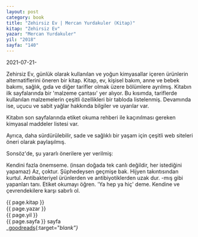 ```yaml
---
layout: post
category: book
title: "Zehirsiz Ev | Mercan Yurdakuler (Kitap)"
kitap: "Zehirsiz Ev"
yazar: "Mercan Yurdakuler"
yil: "2018"
sayfa: "140"
---
```


2021-07-21-

Zehirsiz Ev, günlük olarak kullanılan ve yoğun kimyasallar içeren ürünlerin alternatiflerini öneren bir kitap. Kitap, ev, kişisel bakım, anne ve bebek bakımı, sağlık, gıda ve diğer tarifler olmak üzere bölümlere ayrılmış. Kitabın ilk sayfalarında bir 'malzeme çantası' yer alıyor. Bu kısımda, tariflerde kullanılan malzemelerin çeşitli özellikleri bir tabloda listelenmiş. Devamında ise, uçucu ve sabit yağlar hakkında bilgiler ve uyarılar var.

Kitabın son sayfalarında etiket okuma rehberi ile kaçınılması gereken kimyasal maddeler listesi var.

Ayrıca, daha sürdürülebilir, sade ve sağlıklı bir yaşam için çeşitli web siteleri öneri olarak paylaşılmış.

Sonsöz'de, şu yararlı önerilere yer verilmiş:

Kendini fazla önemseme. (insan doğada tek canlı değildir, her istediğini yapamaz)
Az, çoktur.
Şüphedeysen geçmişe bak.
Hijyen takıntısından kurtul.
Antibakteriyel ürünlerden ve antibiyotiklerden uzak dur.
-mış gibi yapanları tanı.
Etiket okumayı öğren.
'Ya hep ya hiç' deme.
Kendine ve çevrendekilere karşı sabırlı ol.

{{ page.kitap }}  
{{ page.yazar }}  
{{ page.yil }}  
{{ page.sayfa }} sayfa  
_[goodreads](https://www.goodreads.com/book/show/29468074-zehirsiz-ev){:target="_blank"}_
